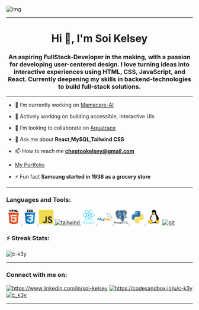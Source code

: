 ![img](https://i.pinimg.com/736x/09/09/ed/0909edfd55b05f3f157c0a730b5c66b3.jpg)

---

<h1 align="center">Hi 👋, I'm Soi Kelsey</h1>
<h3 align="center">An aspiring FullStack-Developer in the making, with a passion for developing user-centered design. I love turning ideas into interactive experiences using HTML, CSS, JavaScript, and React. Currently deepening my skills in backend-technologies to build full-stack solutions.
</h3>

---

- 🔭 I’m currently working on [Mamacare-AI](https://github.com/C-k3y/MamaCare-AI)

- 🌱 Actively working on building accessible, interactive UIs

- 👯 I’m looking to collaborate on [Aquatrace](https://github.com/C-k3y/AquaTrace)

- 💬 Ask me about **React,MySQL,Tailwind CSS**

- 📫 How to reach me **cheptookelsey@gmail.com**
- [My Portfolio](https://personal-portfolio-three-coral-79.vercel.app/)

- ⚡ Fun fact **Samsung started in 1938 as a grocery store**

---

<h3 align="left">Languages and Tools:</h3>
<p align="left">
  <!--HTML-->
   <a href="https://www.w3.org/html/" target="_blank" rel="noreferrer"> <img src="https://raw.githubusercontent.com/devicons/devicon/master/icons/html5/html5-original-wordmark.svg" alt="html5" width="40" height="40"/> </a> 
    <!--CSS-->
  <a href="https://www.w3schools.com/css/" target="_blank" rel="noreferrer"> <img src="https://raw.githubusercontent.com/devicons/devicon/master/icons/css3/css3-original-wordmark.svg" alt="css3" width="40" height="40"/> </a> 
    <!--JAVASCRIPT-->
  <a href="https://developer.mozilla.org/en-US/docs/Web/JavaScript" target="_blank" rel="noreferrer"> <img src="https://raw.githubusercontent.com/devicons/devicon/master/icons/javascript/javascript-original.svg" alt="javascript" width="40" height="40"/> </a> 
    <!--TAILWINDCSS-->
  <a href="https://tailwindcss.com/" target="_blank" rel="noreferrer"> <img src="https://www.vectorlogo.zone/logos/tailwindcss/tailwindcss-icon.svg" alt="tailwind" width="40" height="40"/> </a> 
    <!--REACT-->
  <a href="https://reactjs.org/" target="_blank" rel="noreferrer"> <img src="https://raw.githubusercontent.com/devicons/devicon/master/icons/react/react-original-wordmark.svg" alt="react" width="40" height="40"/> </a> 
    <!--MYSQL-->
   <a href="https://www.mysql.com/" target="_blank" rel="noreferrer"> <img src="https://raw.githubusercontent.com/devicons/devicon/master/icons/mysql/mysql-original-wordmark.svg" alt="mysql" width="40" height="40"/> </a> 
    <!--POSTGRESQL-->
  <a href="https://www.postgresql.org" target="_blank" rel="noreferrer"> <img src="https://raw.githubusercontent.com/devicons/devicon/master/icons/postgresql/postgresql-original-wordmark.svg" alt="postgresql" width="40" height="40"/> </a> 
    <!--PYTHON-->
  <a href="https://www.python.org" target="_blank" rel="noreferrer"> <img src="https://raw.githubusercontent.com/devicons/devicon/master/icons/python/python-original.svg" alt="python" width="40" height="40"/> </a> 
    <!--LINUX-->
  <a href="https://www.linux.org/" target="_blank" rel="noreferrer"> <img src="https://raw.githubusercontent.com/devicons/devicon/master/icons/linux/linux-original.svg" alt="linux" width="40" height="40"/> </a> 
    <!--GIT-->
 <a href="https://git-scm.com/" target="_blank" rel="noreferrer"> <img src="https://www.vectorlogo.zone/logos/git-scm/git-scm-icon.svg" alt="git" width="40" height="40"/> </a> 
</p>
<h3 align="left"> ⚡ Streak Stats:</h3>
<p>
  <img align="center" src="https://github-readme-streak-stats.herokuapp.com/?user=c-k3y&" alt="c-k3y" />
</p>

---

<h3 align="left">Connect with me on:</h3>
<p align="left">
<a href="https://linkedin.com/in/https://www.linkedin.com/in/soi-kelsey" target="blank"><img align="center" src="https://raw.githubusercontent.com/rahuldkjain/github-profile-readme-generator/master/src/images/icons/Social/linked-in-alt.svg" alt="https://www.linkedin.com/in/soi-kelsey" height="30" width="40" /></a>
<a href="https://codesandbox.com/https://codesandbox.io/u/c-k3y" target="blank"><img align="center" src="https://raw.githubusercontent.com/rahuldkjain/github-profile-readme-generator/master/src/images/icons/Social/codesandbox.svg" alt="https://codesandbox.io/u/c-k3y" height="30" width="40" /></a>
<a href="https://instagram.com/c_k3y" target="blank"><img align="center" src="https://raw.githubusercontent.com/rahuldkjain/github-profile-readme-generator/master/src/images/icons/Social/instagram.svg" alt="c_k3y" height="30" width="40" /></a>
</p>

---

